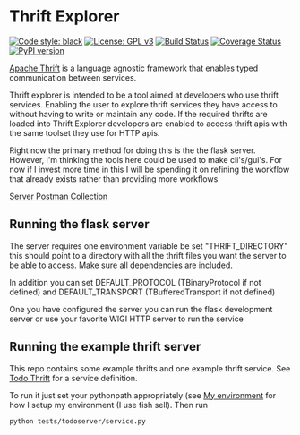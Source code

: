 # Thrift Explorer
[![Code style: black](https://img.shields.io/badge/code%20style-black-000000.svg)](https://github.com/ambv/black)
[![License: GPL v3](https://img.shields.io/badge/License-GPL%20v3-blue.svg)](https://github.com/Bachmann1234/thriftExplorer/blob/master/LICENSE)
[![Build Status](https://travis-ci.org/Bachmann1234/thriftExplorer.svg?branch=master)](https://travis-ci.org/Bachmann1234/thriftExplorer)
[![Coverage Status](https://coveralls.io/repos/github/Bachmann1234/thriftExplorer/badge.svg?branch=master)](https://coveralls.io/github/Bachmann1234/thriftExplorer?branch=master)
[![PyPI version](https://badge.fury.io/py/thriftexplorer.svg)](https://badge.fury.io/py/thriftexplorer)

[Apache Thrift](https://thrift.apache.org/) is a language agnostic framework that enables typed communication between services. 

Thrift explorer is intended to be a tool aimed at developers who use thrift services. Enabling the user to explore thrift services they
have access to without having to write or maintain any code. If the required thrifts are loaded into Thrift Explorer developers are enabled to access thrift apis with the same toolset they use for HTTP apis.

Right now the primary method for doing this is the the flask server. However, i'm thinking the tools here could be used to make cli's/gui's. For now if I invest more time in this I will be spending it
on refining the workflow that already exists rather than providing more workflows

[Server Postman Collection](ThriftExplorer.postman_collection.json)

## Running the flask server

The server requires one environment variable be set "THRIFT_DIRECTORY" this should point to a directory with all the thrift files you want the server to be able to access. Make sure all dependencies are included.

In addition you can set DEFAULT_PROTOCOL (TBinaryProtocol if not defined) and DEFAULT_TRANSPORT (TBufferedTransport if not defined)

One you have configured the server you can run the flask development server or use your favorite WIGI HTTP server to run the service

## Running the example thrift server

This repo contains some example thrifts and one example thrift service. See [Todo Thrift](/example-thrifts/todo.thrift) for a service definition.

To run it just set your pythonpath appropriately (see [My environment](/environment.fish) for how I setup my environment (I use fish sell). Then run

```
python tests/todoserver/service.py
```

